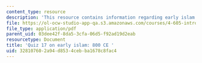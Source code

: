 ```yaml
---
content_type: resource
description: 'This resource contains information regarding early islam: 800 CE.'
file: https://ol-ocw-studio-app-qa.s3.amazonaws.com/courses/4-605-introduction-to-the-history-and-theory-of-architecture-spring-2012/328107602a94d8534cebba1678c8fac4_MIT4_605S12_quiz17.pdf
file_type: application/pdf
parent_uid: 03dee42f-8da5-3cfa-06d5-f92ad19d2eab
resourcetype: Document
title: 'Quiz 17 on early islam: 800 CE '
uid: 32810760-2a94-d853-4ceb-ba1678c8fac4
---
```

